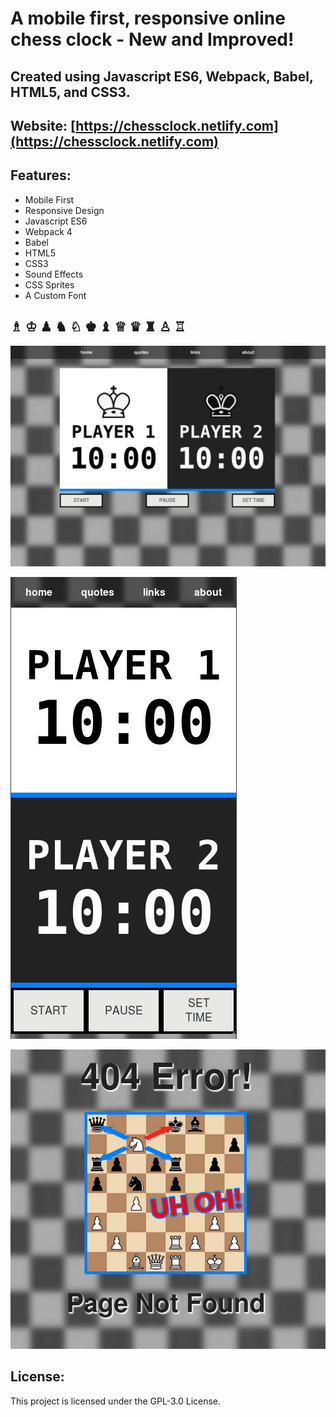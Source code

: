 # A mobile first, responsive online chess clock - New and Improved!


## Created using Javascript ES6, Webpack, Babel, HTML5, and CSS3. ##


## Website: [https://chessclock.netlify.com](https://chessclock.netlify.com)

## Features:
 * Mobile First
 * Responsive Design
 * Javascript ES6
 * Webpack 4
 * Babel
 * HTML5
 * CSS3
 * Sound Effects
 * CSS Sprites
 * A Custom Font

## &#9815; &#9812; &#9823; &#9822; &#9816; &#9818; &#9821; &#9813; &#9819; &#9820; &#9817; &#9814;


![chess clock screenshot 1](src/images/screenshot1.jpg)

![chess clock screenshot 2](src/images/screenshot2.jpg)

![chess clock screenshot 3](src/images/screenshot3.jpg)


## License: ##

This project is licensed under the GPL-3.0 License.
